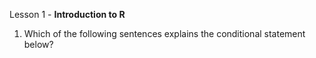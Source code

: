 Lesson 1 - **Introduction to R**

1.	Which of the following sentences explains the conditional statement below?
